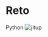 # Reto
Python
![jitup](https://github.com/user-attachments/assets/d3d8160d-50b7-45f1-8693-5397ee906889)
